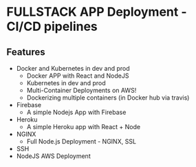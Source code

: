 # FULLSTACK APP Deployment - CI/CD pipelines

## Features

- Docker and Kubernetes in dev and prod
  - Docker APP with React and NodeJS
  - Kubernetes in dev and prod
  - Multi-Container Deployments on AWS!
  - Dockerizing multiple containers (in Docker hub via travis)
- Firebase
  - A simple Nodejs App with Firebase
- Heroku
  - A simple Heroku app with React + Node
- NGINX
  - Full Node.js Deployment - NGINX, SSL
- SSH
- NodeJS AWS Deployment
